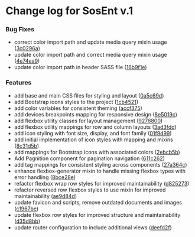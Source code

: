 # Change log for SosEnt v.1

### Bug Fixes

* correct color import path and update media query mixin usage ([3c0296a](https://github.com/NexusWeave/webapp-SOSENT-vupy/commit/3c0296acae332688a2bba52c043506bb25a85d46))
* update color import path and correct media query mixin usage ([4e74ea9](https://github.com/NexusWeave/webapp-SOSENT-vupy/commit/4e74ea924bcb44ce1dd79af2b50f8ea86c170a50))
* update color import path in header SASS file ([16b9f1e](https://github.com/NexusWeave/webapp-SOSENT-vupy/commit/16b9f1e1a8eab7b5ba5e14302c3774474c9a159b))


### Features

* add base and main CSS files for styling and layout ([0a5c69d](https://github.com/NexusWeave/webapp-SOSENT-vupy/commit/0a5c69d98f60c24809823d05b371450aaccffc11))
* add Bootstrap icons styles to the project ([1cb4521](https://github.com/NexusWeave/webapp-SOSENT-vupy/commit/1cb452141f33b256d3dfbfbeed848f91b2fdfbaa))
* add color variables for consistent theming ([accf375](https://github.com/NexusWeave/webapp-SOSENT-vupy/commit/accf3755784a59b2f50cf2d05a3c954488292b55))
* add devices breakpoints mapping for responsive design ([8e5019c](https://github.com/NexusWeave/webapp-SOSENT-vupy/commit/8e5019c410909e1e0197371bc9e9a40075b38a48))
* add flexbox utility classes for layout management ([9276800](https://github.com/NexusWeave/webapp-SOSENT-vupy/commit/927680088b33cbea6cc2788630f73cdf039ade45))
* add flexbox utility mappings for row and column layouts ([3ad3fdd](https://github.com/NexusWeave/webapp-SOSENT-vupy/commit/3ad3fdd32557f4b0850dfcf3442f5009d65e6122))
* add icon styling with font size, display, and font family ([01f9d99](https://github.com/NexusWeave/webapp-SOSENT-vupy/commit/01f9d997d7879ae20b34d4df70d4b34782b9f17c))
* add initial implementation of icon styles with mapping and mixins ([8c31d5b](https://github.com/NexusWeave/webapp-SOSENT-vupy/commit/8c31d5b8d2bd1164516114b9a52dcb43bd8554dc))
* add mappings for Bootstrap Icons with associated colors ([2ebcb5b](https://github.com/NexusWeave/webapp-SOSENT-vupy/commit/2ebcb5bbf1f8cf93349bb3959d3d252b4b88c800))
* Add Pagnition component for pagination navigation ([611c262](https://github.com/NexusWeave/webapp-SOSENT-vupy/commit/611c262120e1fb4b318f760bdb824a9eb406711a))
* add tag mappings for consistent styling across components ([27a364c](https://github.com/NexusWeave/webapp-SOSENT-vupy/commit/27a364c2c8765f3dd9582036dcff6b199dda1ecc))
* enhance flexbox-generator mixin to handle missing flexbox types with error handling ([8bce28e](https://github.com/NexusWeave/webapp-SOSENT-vupy/commit/8bce28e46f0f28623e7365579eaf340484319a7f))
* refactor flexbox wrap row styles for improved maintainability ([d825273](https://github.com/NexusWeave/webapp-SOSENT-vupy/commit/d825273e0c5940ced7a1607617d4e5e005126d98))
* refactor reversed row flexbox styles to use mixin for improved maintainability ([ae9d84d](https://github.com/NexusWeave/webapp-SOSENT-vupy/commit/ae9d84d565cfea9de0c8eee5bc1084f755079daf))
* update favicon and scripts, remove outdated documents and images ([c1967be](https://github.com/NexusWeave/webapp-SOSENT-vupy/commit/c1967bec9869ed7e92d5e8ea79a25baa8535bbd0))
* update flexbox row styles for improved structure and maintainability ([d35d8bb](https://github.com/NexusWeave/webapp-SOSENT-vupy/commit/d35d8bb47cd612c1399aa1b853f89780bb7377e5))
* update router configuration to include additional views ([deefd2f](https://github.com/NexusWeave/webapp-SOSENT-vupy/commit/deefd2f1d98e7680ff28df665e16fb04a44a9ed7))